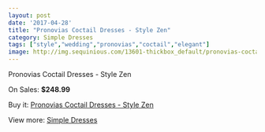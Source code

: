 ```yaml
---
layout: post
date: '2017-04-28'
title: "Pronovias Coctail Dresses - Style Zen"
category: Simple Dresses
tags: ["style","wedding","pronovias","coctail","elegant"]
image: http://img.sequinious.com/13601-thickbox_default/pronovias-coctail-dresses-style-zen.jpg
---
```

Pronovias Coctail Dresses - Style Zen

On Sales: **$248.99**
<a href="https://www.sequinious.com/simple-dresses/6432-pronovias-coctail-dresses-style-zen.html"><amp-img layout="responsive" width="600" height="600" src="//img.sequinious.com/13601-thickbox_default/pronovias-coctail-dresses-style-zen.jpg" alt="Pronovias Coctail Dresses - Style Zen 0" /></a>

Buy it: [Pronovias Coctail Dresses - Style Zen](https://www.sequinious.com/simple-dresses/6432-pronovias-coctail-dresses-style-zen.html "Pronovias Coctail Dresses - Style Zen")

View more: [Simple Dresses](https://www.sequinious.com/5-simple-dresses "Simple Dresses")